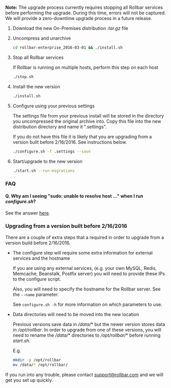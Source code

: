 **Note:** The upgrade process currently requires stopping all Rollbar services before performing the upgrade. 
During this time, errors will not be captured. We will provide a zero-downtime upgrade process in 
a future release.

1. Download the new On-Premises distribution *.tar.gz* file
2. Uncompress and unarchive

   ```sh
   cd rollbar-enterprise_2016-03-01 && ./install.sh
   ```
3. Stop all Rollbar services
   
   If Rollbar is running on multiple hosts, perform this step on each host
   
   ```sh
   ./stop.sh
   ```
4. Install the new version

   ```sh
   ./install.sh
   ```
5. Configure using your previous settings

   The settings file from your previous install will be stored in the directory 
   you uncompressed the original archive into. Copy this file into the new distribution directory
   and name it ".settings".
   
   If you do not have this file it is likely that you are upgrading from a version built before 
   2/16/2016. See instructions below.
   
   ```sh
   ./configure.sh -f .settings --save
   ```
6. Start/upgrade to the new version

   ```sh
   ./start.sh --run-migrations
   ```
   
### FAQ

#### Q. Why am I seeing "sudo: unable to resolve host ..." when I run *configure.sh*?

See the answer [here](https://github.com/rollbar/docs/blob/master/on-premises/install.md#q-why-am-i-seeing-sudo-unable-to-resolve-host--when-i-run-configuresh).

### Upgrading from a version built before 2/16/2016

There are a couple of extra steps that a required in order to upgrade from a version build before
2/16/2016.

- The configure step will require some extra information for external services and the hostname
  
  If you are using any external services, (e.g. your own MySQL, Redis, Memcache, Beanstalk, Postfix server)
  you will need to provide these IPs to the configure script. 

  Also, you will need to specify the hostname for the Rollbar server. See the `--name` parameter.

  See `configure.sh -h` for more information on which parameters to use.

- Data directories will need to be moved into the new location

  Previous versions save data in */data/** but the newer version stores data in */opt/rollbar*. 
  In order to upgrade from one of these versions, you will need to rename the */data/** directories
  to */opt/rollbar/** before running *start.sh*.
  
  E.g.
  
  ```sh
  mkdir -p /opt/rollbar
  mv /data/* /opt/rollbar/
  ```

If you run into any trouble, please contact support@rollbar.com and we will get you set up quickly.
